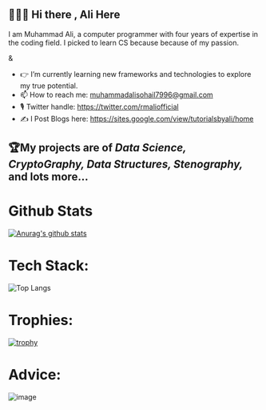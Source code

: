 ## 👨🏻‍💻 Hi there , Ali Here

I am Muhammad Ali, a computer programmer with four years of expertise in the coding field. I picked to learn CS because because of my passion.

&

- 👉 I’m currently learning new frameworks and technologies to explore my true potential.
- 📫 How to reach me: muhammadalisohail7996@gmail.com
- 🎙️ Twitter handle: https://twitter.com/rmaliofficial
- ✍️ I Post Blogs here: https://sites.google.com/view/tutorialsbyali/home

## 🏆My projects are of _Data Science, CryptoGraphy, Data Structures, Stenography,_ and lots more...

# Github Stats

[![Anurag's github stats](https://github-readme-stats.vercel.app/api?username=alitheDev)](https://github.com/alitheDev/github-readme-stats)

# Tech Stack:

![Top Langs](https://github-readme-stats.vercel.app/api/top-langs/?username=alitheDEV&hide=javascript,css,scss,html&theme=tokyonight)

# Trophies:

[![trophy](https://github-profile-trophy.vercel.app/?username=alitheDev)](https://github.com/alitheDev/alitheDev)

# Advice:

![image](https://user-images.githubusercontent.com/48137657/187839660-06b1999a-5289-423c-adb7-31c160c4e88b.png)
